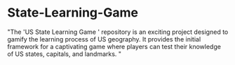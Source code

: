 # State-Learning-Game
"The 'US State Learning Game ' repository is an exciting project designed to gamify the learning process of US geography. It provides the initial framework for a captivating game where players can test their knowledge of US states, capitals, and landmarks. "
